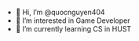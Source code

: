 - 👋 Hi, I’m @quocnguyen404
- 👀 I’m interested in Game Developer
- 🌱 I’m currently learning CS in HUST

